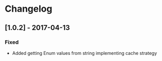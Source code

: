 # Changelog

## [1.0.2] - 2017-04-13
### Fixed
- Added getting Enum values from string implementing cache strategy
